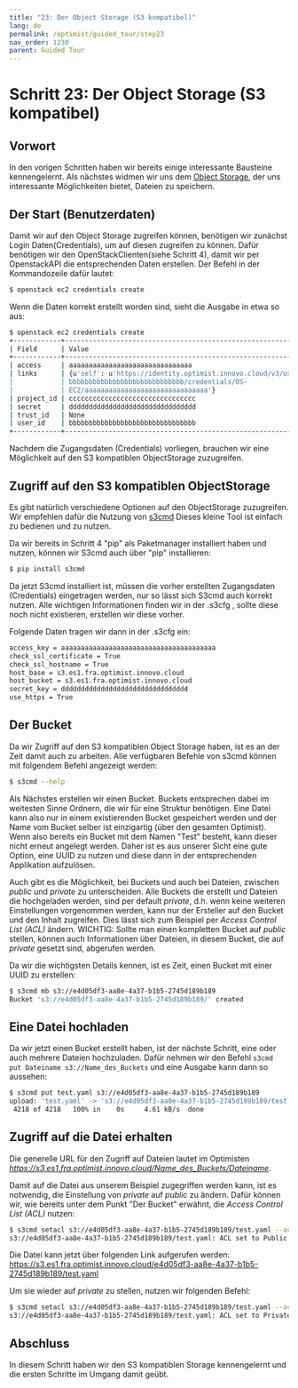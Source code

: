 ```yaml
---
title: "23: Der Object Storage (S3 kompatibel)"
lang: de
permalink: /optimist/guided_tour/step23
nav_order: 1230
parent: Guided Tour
---
```


Schritt 23: Der Object Storage (S3 kompatibel)
=================================================

Vorwort
-------

In den vorigen Schritten haben wir bereits einige interessante Bausteine kennengelernt.
Als nächstes widmen wir uns dem [Object Storage](https://en.wikipedia.org/wiki/Object_storage), der uns interessante Möglichkeiten bietet, Dateien zu speichern. 

Der Start (Benutzerdaten)
-----

Damit wir auf den Object Storage zugreifen können, benötigen wir zunächst Login Daten(Credentials), um auf diesen zugreifen zu können.
Dafür benötigen wir den OpenStackClienten(siehe Schritt 4), damit wir per OpenstackAPI die entsprechenden Daten erstellen.
Der Befehl in der Kommandozeile dafür lautet:

```bash
$ openstack ec2 credentials create
```

Wenn die Daten korrekt erstellt worden sind, sieht die Ausgabe in etwa so aus:

```bash
$ openstack ec2 credentials create
+------------+-----------------------------------------------------------------+
| Field      | Value                                                           |
+------------+-----------------------------------------------------------------+
| access     | aaaaaaaaaaaaaaaaaaaaaaaaaaaaaaa                                 |
| links      | {u'self': u'https://identity.optimist.innovo.cloud/v3/users/bbb |
|            | bbbbbbbbbbbbbbbbbbbbbbbbbbbbb/credentials/OS-                   |
|            | EC2/aaaaaaaaaaaaaaaaaaaaaaaaaaaaaaa'}                           |
| project_id | cccccccccccccccccccccccccccccccc                                |
| secret     | dddddddddddddddddddddddddddddddd                                |
| trust_id   | None                                                            |
| user_id    | bbbbbbbbbbbbbbbbbbbbbbbbbbbbbbbb                                |
+------------+-----------------------------------------------------------------+
```

Nachdem die Zugangsdaten (Credentials) vorliegen, brauchen wir eine Möglichkeit auf den S3 kompatiblen ObjectStorage zuzugreifen.

Zugriff auf den S3 kompatiblen ObjectStorage
---------

Es gibt natürlich verschiedene Optionen auf den ObjectStorage zuzugreifen. Wir empfehlen dafür die Nutzung von [s3cmd](https://s3tools.org/s3cmd)
Dieses kleine Tool ist einfach zu bedienen und zu nutzen. 

Da wir bereits in Schritt 4 "pip" als Paketmanager installiert haben und nutzen, können wir S3cmd auch über "pip" installieren: 

```bash
$ pip install s3cmd
```

Da jetzt S3cmd installiert ist, müssen die vorher erstellten Zugangsdaten (Credentials) eingetragen werden, nur so lässt sich S3cmd auch korrekt nutzen.
Alle wichtigen Informationen finden wir in der .s3cfg , sollte diese noch nicht existieren, erstellen wir diese vorher. 

Folgende Daten tragen wir dann in der .s3cfg ein:

```bash
access_key = aaaaaaaaaaaaaaaaaaaaaaaaaaaaaaaaaaaaaaa
check_ssl_certificate = True
check_ssl_hostname = True
host_base = s3.es1.fra.optimist.innovo.cloud
host_bucket = s3.es1.fra.optimist.innovo.cloud
secret_key = dddddddddddddddddddddddddddddddd
use_https = True
```

Der Bucket
---------

Da wir Zugriff auf den S3 kompatiblen Object Storage haben, ist es an der Zeit damit auch zu arbeiten.
Alle verfügbaren Befehle von s3cmd können mit folgendem Befehl angezeigt werden:

```bash
$ s3cmd --help
```

Als Nächstes erstellen wir einen Bucket. 
Buckets entsprechen dabei im weitesten Sinne Ordnern, die wir für eine Struktur benötigen. 
Eine Datei kann also nur in einem existierenden Bucket gespeichert werden und der Name vom Bucket selber ist einzigartig (über den gesamten Optimist). 
Wenn also bereits ein Bucket mit dem Namen "Test" besteht, kann dieser nicht erneut angelegt werden.
Daher ist es aus unserer Sicht eine gute Option, eine UUID zu nutzen und diese dann in der entsprechenden Applikation aufzulösen.

Auch gibt es die Möglichkeit, bei Buckets und auch bei Dateien, zwischen *public* und *private* zu unterscheiden. 
Alle Buckets die erstellt und Dateien die hochgeladen werden, sind per default *private*, d.h. wenn keine weiteren Einstellungen vorgenommen werden, kann nur der Ersteller auf den Bucket und den Inhalt zugreifen. 
Dies lässt sich zum Beispiel per *Access Control List (ACL)* ändern. 
WICHTIG: Sollte man einen kompletten Bucket auf *public* stellen, können auch Informationen über Dateien, in diesem Bucket, die auf *private* gesetzt sind, abgerufen werden.


Da wir die wichtigsten Details kennen, ist es Zeit, einen Bucket mit einer UUID zu erstellen:

```bash
$ s3cmd mb s3://e4d05df3-aa8e-4a37-b1b5-2745d189b189
Bucket 's3://e4d05df3-aa8e-4a37-b1b5-2745d189b189/' created
```

Eine Datei hochladen
---------

Da wir jetzt einen Bucket erstellt haben, ist der nächste Schritt, eine oder auch mehrere Dateien hochzuladen.
Dafür nehmen wir den Befehl `s3cmd put Dateiname s3://Name_des_Buckets` und eine Ausgabe kann dann so aussehen:

```bash
$ s3cmd put test.yaml s3://e4d05df3-aa8e-4a37-b1b5-2745d189b189
upload: 'test.yaml' -> 's3://e4d05df3-aa8e-4a37-b1b5-2745d189b189/test.yaml'  [1 of 1]
 4218 of 4218   100% in    0s     4.61 kB/s  done
```

Zugriff auf die Datei erhalten
---------

Die generelle URL für den Zugriff auf Dateien lautet im Optimisten *https://s3.es1.fra.optimist.innovo.cloud/Name_des_Buckets/Dateiname*.

Damit auf die Datei aus unserem Beispiel zugegriffen werden kann, ist es notwendig, die Einstellung von *private* auf *public* zu ändern.
Dafür können wir, wie bereits unter dem Punkt "Der Bucket" erwähnt, die *Access Control List (ACL)* nutzen:

```bash
$ s3cmd setacl s3://e4d05df3-aa8e-4a37-b1b5-2745d189b189/test.yaml --acl-public
s3://e4d05df3-aa8e-4a37-b1b5-2745d189b189/test.yaml: ACL set to Public  [1 of 1]
```

Die Datei kann jetzt über folgenden Link aufgerufen werden:
https://s3.es1.fra.optimist.innovo.cloud/e4d05df3-aa8e-4a37-b1b5-2745d189b189/test.yaml


Um sie wieder auf *private* zu stellen, nutzen wir folgenden Befehl:

```bash
$ s3cmd setacl s3://e4d05df3-aa8e-4a37-b1b5-2745d189b189/test.yaml --acl-private
s3://e4d05df3-aa8e-4a37-b1b5-2745d189b189/test.yaml: ACL set to Private  [1 of 1]
```

Abschluss
---------

In diesem Schritt haben wir den S3 kompatiblen Storage kennengelernt und die ersten Schritte im Umgang damit geübt.
